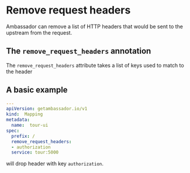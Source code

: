 # Remove request headers

Ambassador can remove a list of HTTP headers that would be sent to the upstream from the request.

## The `remove_request_headers` annotation

The `remove_request_headers` attribute takes a list of keys used to match to the header

## A basic example

```yaml
---
apiVersion: getambassador.io/v1
kind:  Mapping
metadata:
  name:  tour-ui
spec:
  prefix: /
  remove_request_headers:
  - authorization
  service: tour:5000
```

will drop header with key `authorization`.
